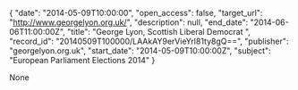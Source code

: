 {
  "date": "2014-05-09T10:00:00", 
  "open_access": false, 
  "target_url": "http://www.georgelyon.org.uk/", 
  "description": null, 
  "end_date": "2014-06-06T11:00:00Z", 
  "title": "George Lyon, Scottish Liberal Democrat ", 
  "record_id": "20140509T100000/LAAkAY9erVieYrl81ty8gQ==", 
  "publisher": "georgelyon.org.uk", 
  "start_date": "2014-05-09T10:00:00Z", 
  "subject": "European Parliament Elections 2014"
}

None